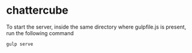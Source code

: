 # chattercube

To start the server, inside the same directory where gulpfile.js is present, run the following command

```
gulp serve
```